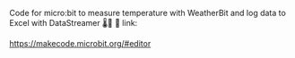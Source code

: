 Code for micro:bit to measure temperature with WeatherBit and log data to Excel with DataStreamer 🌡🥵 🥶
link:

https://makecode.microbit.org/#editor
